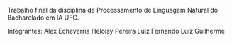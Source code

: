 Trabalho final da disciplina de Processamento de Linguagem Natural do Bacharelado em IA UFG.

Integrantes: 
Alex Echeverria
Heloisy Pereira
Luiz Fernando
Luiz Guilherme
